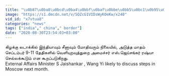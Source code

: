 ```yaml
---
title: "\u0b87\u0ba8\u0bcd\u0ba4\u0bbf\u0baf\u0bbe\u0bb5\u0bc1\u0b95\u0bcd\u0b95\u0bc1 \u0b95\u0bbf\u0b9f\u0bc8\u0ba4\u0bcd\u0ba4 \u0bae\u0bc1\u0ba4\u0bb2\u0bcd \u0b9a\u0bc2\u0baa\u0bcd\u0baa\u0bb0\u0bcd \u0bb5\u0bbe\u0baf\u0bcd\u0baa\u0bcd\u0baa\u0bc1.. \u0bb0\u0bb7\u0bcd\u0baf\u0bbe\u0bb5\u0bbf\u0bb2\u0bcd \u0baa\u0bc7\u0b9a\u0bcd\u0b9a\u0bc1\u0bb5\u0bbe\u0bb0\u0bcd\u0ba4\u0bcd\u0ba4\u0bc8 ?"
image: "https://s1.dmcdn.net/v/SQZcG1VIDsWyKOeKw/x240"
vid_id: "x7vtua8"
categories: "news"
tags: ["india"," china"," border"]
date: "2020-08-30T23:54:03+03:00"
---
```

கிழக்கு லடாக்கில் இந்தியாவும் சீனாவும் மோதிவரும் நிலையில், அடுத்த மாதம் செப்டம்பர் 9-11 தேதிகளில் வெளியுறவுத்துறை அமைச்சர் எஸ்.ஜெய்சங்கர் ரஷ்யா செல்லக்கூடும் என கூறப்படுகிறது.  <br>External Affairs Minister S Jaishankar , Wang Yi likely to discuss steps in Moscow next month.
